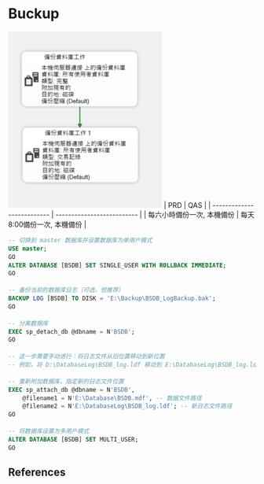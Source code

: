 Buckup
===

![SQL_Server_Backup][SQL_Server_Backup]
| PRD                        | QAS                        |
| -------------------------- | -------------------------- |
| 每六小時備份一次, 本機備份 | 每天8:00備份一次, 本機備份 |

``` SQL
-- 切换到 master 数据库并设置数据库为单用户模式
USE master;
GO
ALTER DATABASE [BSDB] SET SINGLE_USER WITH ROLLBACK IMMEDIATE;
GO

-- 备份当前的数据库日志（可选，但推荐）
BACKUP LOG [BSDB] TO DISK = 'E:\Backup\BSDB_LogBackup.bak';
GO

-- 分离数据库
EXEC sp_detach_db @dbname = N'BSDB';
GO

-- 这一步需要手动进行：将日志文件从旧位置移动到新位置
-- 例如，将 D:\DatabaseLog\BSDB_log.ldf 移动到 E:\DatabaseLog\BSDB_log.ldf

-- 重新附加数据库，指定新的日志文件位置
EXEC sp_attach_db @dbname = N'BSDB',
    @filename1 = N'E:\Database\BSDB.mdf', -- 数据文件路径
    @filename2 = N'E:\DatabaseLog\BSDB_log.ldf'; -- 新日志文件路径
GO

-- 将数据库设置为多用户模式
ALTER DATABASE [BSDB] SET MULTI_USER;
GO
```

## References

<!-- url references -->
[SQL_Server_Backup]: ./_assets/SQL_Server_Backup.png
